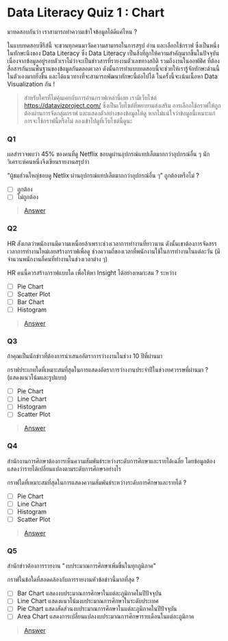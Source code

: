 # Data Literacy Quiz 1 : Chart

มาทดสอบกันว่า เราสามารถทำความเข้าใจข้อมูลได้ดีแค่ไหน ?

ในแบบทดสอบซีรีส์นี้ จะชวนทุกคนมาวัดความสามารถในการสรุป อ่าน และเลือกใช้กราฟ ซึ่งเป็นหนึ่งในทักษะนึงของ Data Literacy ซึ่ง Data Literacy เป็นสิ่งที่ถูกให้ความสำคัญมากขึ้นในปัจจุบัน เนื่องจากข้อมูลอยู่รอบตัวเราไม่ว่าจะเป็นข่าวสารที่รายงานตัวเลขทางสถิติ รวมถึงงานในออฟฟิศ ที่ต้องสื่อสารกันบนพื้นฐานของข้อมูลกันตลอดเวลา ดังนั้นการทำแบบทดสอบนี้จะช่วยให้เรารู้จักทักษะด้านนี้ในตัวเองมากยิ่งขึ้น และได้แนวทางที่จะสามารถพัฒนาทักษะนี้ต่อไปได้ ในครั้งนี้จะเน้นเนื้อหา Data Visualization กัน !

> สำหรับใครที่ไม่คุ้นเคยกับการอ่านกราฟเหล่านี้เลย เรามีเว็บไซต์ https://datavizproject.com/ ซึ่งเป็นเว็บไซต์ที่พยายามส่งเสริม การเลือกใช้กราฟให้ถูกต้องผ่านการจัดกลุ่มกราฟ และแสดงตัวอย่างของข้อมูลให้ดู หากไม่แน่ใจว่าข้อมูลนี้เหมาะแก่การจะใช้กราฟนี้หรือไม่ ลองเข้าไปดูที่เว็บไซต์นี้ดูนะ 

### Q1
ผลสำรวจพบว่า 45% ของคนที่ดู Netflix ชอบดูผ่านอุปกรณ์แทปเล็ตมากกว่าอุปกรณ์อื่น ๆ นักวิเคราะห์คนหนึ่งจึงเขียนรายงานสรุปว่า 

“ผู้ชมส่วนใหญ่ชอบดู Netlix ผ่านอุปกรณ์แทปเล็ตมากกว่าอุปกรณ์อื่น ๆ” ถูกต้องหรือไม่ ?

- [ ] ถูกต้อง
- [ ] ไม่ถูกต้อง

> [Answer](/data-literacy/1/1.txt)

### Q2
HR สังเกตว่าพนักงานมีความเหนื่อยล้าเพราะช่วงเวลาการทำงานที่ยาวนาน ดังนั้นเขาต้องการจัดสรรเวลาการทำงานใหม่เลยสร้างกราฟเพื่อดู
ช่วงความถี่ของเวลาที่พนักงานใช้ในการทำงานในแต่ละวัน (มีจำนวนพนักงานกี่คนที่ทำงานในช่วงเวลาต่าง ๆ)

HR คนนี้ควรสร้างกราฟแบบใด เพื่อให้หา Insight ได้อย่างเหมาะสม ? ระหว่าง

- [ ] Pie Chart
- [ ] Scatter Plot
- [ ] Bar Chart 
- [ ] Histogram 

> [Answer](/data-literacy/1/2.txt)

### Q3
ถ้าคุณเป็นนักข่าวที่ต้องการนำเสนออัตราการว่างงานในช่วง 10 ปีที่ผ่านมา

กราฟประเภทใดที่เหมาะสมที่สุดในการแสดงอัตราการว่างงานประจำปีในช่วงทศวรรษที่ผ่านมา ? (แสดงแนวโน้มและรูปแบบ)

- [ ] Pie Chart
- [ ] Line Chart 
- [ ] Histogram 
- [ ] Scatter Plot

> [Answer](/data-literacy/1/3.txt)

### Q4
สำนักงานการศึกษาต้องการเห็นความสัมพันธ์ระหว่างระดับการศึกษาและรายได้เฉลี่ย โดยข้อมูลต้องแสดงว่ารายได้เปลี่ยนแปลงตามระดับการศึกษาอย่างไร

กราฟใดที่เหมาะสมที่สุดในการแสดงความสัมพันธ์ระหว่างระดับการศึกษาและรายได้ ?

- [ ] Pie Chart
- [ ] Line Chart 
- [ ] Histogram 
- [ ] Scatter Plot

> [Answer](/data-literacy/1/4.txt)

### Q5
สำนักข่าวต้องการรายงาน "งบประมาณการศึกษาเพิ่มขึ้นในทุกภูมิภาค" 

กราฟในข้อใดที่สอดคล้องกับการรายงานหัวข้อข่าวนี้มากที่สุด ?

- [ ] Bar Chart แสดงงบประมาณการศึกษาในแต่ละภูมิภาคในปีปัจจุบัน
- [ ] Line Chart แสดงแนวโน้มงบประมาณการศึกษาในระดับประเทศ
- [ ] Pie Chart แสดงสัดส่วนงบประมาณการศึกษาในแต่ละภูมิภาคในปีปัจจุบัน 
- [ ] Area Chart แสดงการเปลี่ยนแปลงงบประมาณการศึกษารายเดือนในแต่ละภูมิภาค

> [Answer](/data-literacy/1/5.txt)